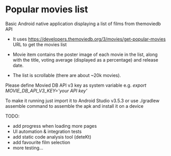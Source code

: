 # Popular movies list

Basic Android native application displaying a list of films from themoviedb API

- It uses https://developers.themoviedb.org/3/movies/get-popular-movies URL 
to get the movies list

- Movie item contains the poster image of each movie in the list, along with the title, voting average (displayed as a percentage) and release
date.
- The list is scrollable (there are about ~20k movies).

Please define Movied DB API v3 key as system variable e.g.
*export MOVIE_DB_API_V3_KEY='your API key'*

To make it running just import it to Android Studio v3.5.3 or 
use ./gradlew assemble command to assemble the apk and install it on a device

TODO:
- add progress when loading more pages
- UI automation & integration tests
- add static code analysis tool (deteKt)
- add favourite film selection
- more testing...